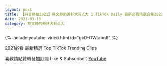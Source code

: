 ```yaml
---
layout: post
title: 【抖音熱搜2021】蔡文静的茶杯犬有点大 1 TikTok Daily 最新必看精選合集2021 03 18
date: 2021-03-18
category: 蔡文静的茶杯犬有点大
---
```


{% include youtube-video.html id="gbD-OWtabn8" %}

2021必看 最新精選 Top TikTok Trending Clips

喜歡請點贊轉發加訂閱 Like & Subscribe：[YouTube](https://www.youtube.com/channel/UCAoR7VcanIPd04uEq_GIylA/videos)

